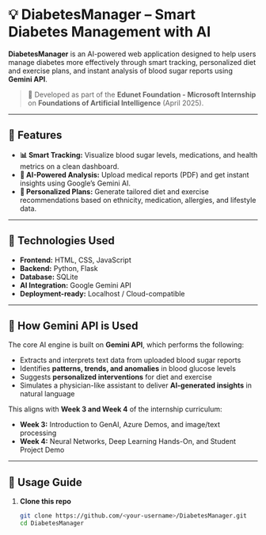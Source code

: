 # 💡 DiabetesManager – Smart Diabetes Management with AI

**DiabetesManager** is an AI-powered web application designed to help users manage diabetes more effectively through smart tracking, personalized diet and exercise plans, and instant analysis of blood sugar reports using **Gemini API**.

> 🔬 Developed as part of the **Edunet Foundation - Microsoft Internship** on **Foundations of Artificial Intelligence** (April 2025).

---

## 🚀 Features

- **📊 Smart Tracking:** Visualize blood sugar levels, medications, and health metrics on a clean dashboard.
- **🧠 AI-Powered Analysis:** Upload medical reports (PDF) and get instant insights using Google’s Gemini AI.
- **🥗 Personalized Plans:** Generate tailored diet and exercise recommendations based on ethnicity, medication, allergies, and lifestyle data.

---

## 🔗 Technologies Used

- **Frontend:** HTML, CSS, JavaScript
- **Backend:** Python, Flask
- **Database:** SQLite
- **AI Integration:** Google Gemini API
- **Deployment-ready:** Localhost / Cloud-compatible

---

## 🤖 How Gemini API is Used

The core AI engine is built on **Gemini API**, which performs the following:

- Extracts and interprets text data from uploaded blood sugar reports
- Identifies **patterns, trends, and anomalies** in blood glucose levels
- Suggests **personalized interventions** for diet and exercise
- Simulates a physician-like assistant to deliver **AI-generated insights** in natural language

This aligns with **Week 3 and Week 4** of the internship curriculum:
- **Week 3:** Introduction to GenAI, Azure Demos, and image/text processing
- **Week 4:** Neural Networks, Deep Learning Hands-On, and Student Project Demo

---


## 📝 Usage Guide

1. **Clone this repo**
   ```bash
   git clone https://github.com/<your-username>/DiabetesManager.git
   cd DiabetesManager
